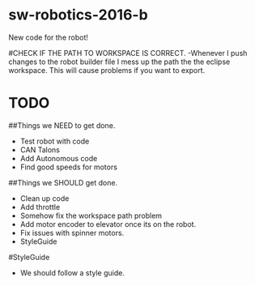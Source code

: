 # sw-robotics-2016-b
New code for the robot!

#CHECK IF THE PATH TO WORKSPACE IS CORRECT.
-Whenever I push changes to the robot builder file I mess up the path the the eclipse workspace. This will cause problems if you want to export.

# TODO

##Things we NEED to get done.
- Test robot with code
- CAN Talons
- Add Autonomous code
- Find good speeds for motors

##Things we SHOULD get done.
- Clean up code
- Add throttle
- Somehow fix the workspace path problem
- Add motor encoder to elevator once its on the robot.
- Fix issues with spinner motors.
- StyleGuide


#StyleGuide
- We should follow a style guide.


